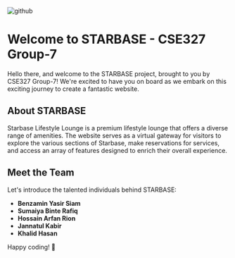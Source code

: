 ![github](https://github.com/khalidhasananik/CSE327-Group-7/assets/83982215/f6431822-cf3b-498f-9ba7-d3f63994af6d)

# Welcome to STARBASE - CSE327 Group-7

Hello there, and welcome to the STARBASE project, brought to you by CSE327 Group-7! We're excited to have you on board as we embark on this exciting journey to create a fantastic website.

## About STARBASE

Starbase Lifestyle Lounge is a premium lifestyle lounge that offers a diverse range of amenities. The website serves as a virtual gateway for visitors to explore the various sections of Starbase, make reservations for services, and access an array of features designed to enrich their overall experience.

## Meet the Team

Let's introduce the talented individuals behind STARBASE:

- **Benzamin Yasir Siam**
- **Sumaiya Binte Rafiq**
- **Hossain Arfan Rion**
- **Jannatul Kabir**
- **Khalid Hasan**

Happy coding! 🚀
